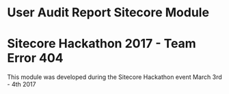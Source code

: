 User Audit Report Sitecore Module
===========


Sitecore Hackathon 2017 - Team Error 404
===========

This module was developed during the Sitecore Hackathon event March 3rd - 4th 2017
